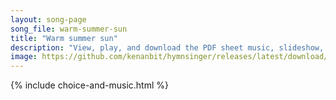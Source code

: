 ```yaml
---
layout: song-page
song_file: warm-summer-sun
title: "Warm summer sun"
description: "View, play, and download the PDF sheet music, slideshow, and audio. Lyrics: Warm summer sun, shine kindly here, Warm southern wind, blow softly here, Green sod above, lie light, lie light. Good night, dear heart, good night, g... english secular 4part summer death"
image: https://github.com/kenanbit/hymnsinger/releases/latest/download/warm-summer-sun-trad.png
---
```


{% include choice-and-music.html %}